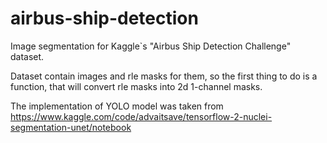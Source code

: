 # airbus-ship-detection
Image segmentation for Kaggle`s "Airbus Ship Detection Challenge" dataset.

Dataset contain images and rle masks for them, so the first thing to do is a function, that will convert rle masks into 2d 1-channel masks.

The implementation of YOLO model was taken from https://www.kaggle.com/code/advaitsave/tensorflow-2-nuclei-segmentation-unet/notebook

